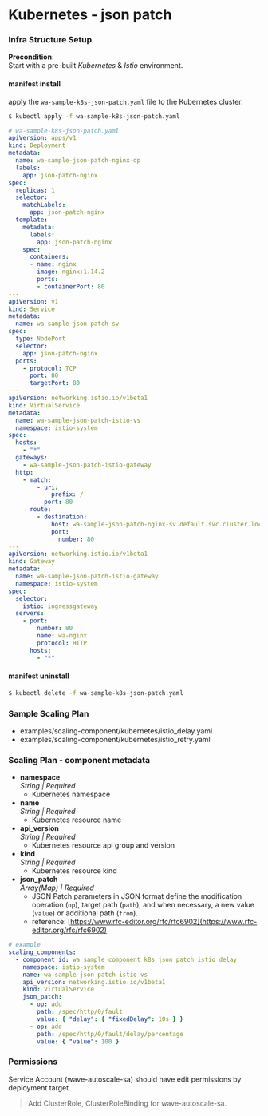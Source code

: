 # Kubernetes - json patch

### Infra Structure Setup
**Precondition**:  
Start with a pre-built *Kubernetes* & *Istio* environment.  

#### manifest install
apply the `wa-sample-k8s-json-patch.yaml` file to the Kubernetes cluster.
```bash
$ kubectl apply -f wa-sample-k8s-json-patch.yaml
```
```yaml
# wa-sample-k8s-json-patch.yaml
apiVersion: apps/v1
kind: Deployment
metadata:
  name: wa-sample-json-patch-nginx-dp
  labels:
    app: json-patch-nginx
spec:
  replicas: 1
  selector:
    matchLabels:
      app: json-patch-nginx
  template:
    metadata:
      labels:
        app: json-patch-nginx
    spec:
      containers:
      - name: nginx
        image: nginx:1.14.2
        ports:
        - containerPort: 80
---
apiVersion: v1
kind: Service
metadata:
  name: wa-sample-json-patch-sv
spec:
  type: NodePort
  selector:
    app: json-patch-nginx
  ports:
    - protocol: TCP
      port: 80
      targetPort: 80
---
apiVersion: networking.istio.io/v1beta1
kind: VirtualService
metadata:
  name: wa-sample-json-patch-istio-vs
  namespace: istio-system
spec:
  hosts:
    - "*"
  gateways:
    - wa-sample-json-patch-istio-gateway
  http:
    - match:
        - uri:
            prefix: /
          port: 80
      route:
        - destination:
            host: wa-sample-json-patch-nginx-sv.default.svc.cluster.local
            port:
              number: 80
---
apiVersion: networking.istio.io/v1beta1
kind: Gateway
metadata:
  name: wa-sample-json-patch-istio-gateway
  namespace: istio-system
spec:
  selector:
    istio: ingressgateway
  servers:
    - port:
        number: 80
        name: wa-nginx
        protocol: HTTP
      hosts:
        - "*"
```

#### manifest uninstall
```bash
$ kubectl delete -f wa-sample-k8s-json-patch.yaml
```

### Sample Scaling Plan
- examples/scaling-component/kubernetes/istio_delay.yaml
- examples/scaling-component/kubernetes/istio_retry.yaml


### Scaling Plan - component metadata
- **namespace**  
  *String | Required*
  - Kubernetes namespace
- **name**  
  *String | Required*
  - Kubernetes resource name
- **api_version**  
  *String | Required*
  - Kubernetes resource api group and version
- **kind**  
  *String | Required*
  - Kubernetes resource kind
- **json_patch**  
  *Array(Map) | Required*
  - JSON Patch parameters in JSON format define the modification operation (`op`), target path (`path`), and when necessary, a new value (`value`) or additional path (`from`).
  - reference: [https://www.rfc-editor.org/rfc/rfc6902](https://www.rfc-editor.org/rfc/rfc6902)

```yaml
# example
scaling_components:
  - component_id: wa_sample_component_k8s_json_patch_istio_delay
    namespace: istio-system
    name: wa-sample-json-patch-istio-vs
    api_version: networking.istio.io/v1beta1
    kind: VirtualService
    json_patch:
      - op: add
        path: /spec/http/0/fault
        value: { "delay": { "fixedDelay": 10s } }
      - op: add
        path: /spec/http/0/fault/delay/percentage
        value: { "value": 100 }
```


### Permissions
Service Account (wave-autoscale-sa) should have edit permissions by deployment target.  
> Add ClusterRole, ClusterRoleBinding for wave-autoscale-sa.
